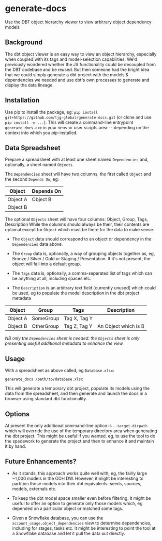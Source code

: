 # generate-docs

Use the DBT object hierarchy viewer to view arbitrary object dependency models

## Background

The dbt object viewer is an easy way to view an object hierarchy, especially
when coupled with its tags and model-selection capabilities. We'd previously
wondered whether the JS functionality could be decoupled from the DBT codebase
and be reused. But then someone had the bright idea that we could simply generate
a dbt project with the models & dependencies we needed and use dbt's own processes
to generate and display the data lineage.

## Installation

Use pip to install the package, eg: `pip install git+https://github.com/tjg-global/generate-docs.git`
(or clone and use `pip install -e ...`). This will create a command-line entrypoint
`generate_docs.exe` in your venv or user scripts area -- depending on the context
into which you pip-installed.

## Data Spreadsheet

Prepare a spreadsheet with at least one sheet named `Dependencies` and, optionally,
a sheet named `Objects`.

The `Dependencies` sheet will have two columns, the first called `Object` and
the second `Depends On`, eg:

| Object     | Depends On       |
|------------|------------------|
| Object A   | Object B         |
| Object B   |                  |

The optional `Objects` sheet will have four columns: Object, Group, Tags, Description
While the columns should always be their, their contents are optional except for `Object`
which must be there for the data to make sense.

* The `Object` data should correspond to an object or dependency in the `Dependencies` data
above.

* The `Group` data is, optionally, a way of grouping objects together as, eg,
Bronze / Silver / Gold or Staging / Presentation. If it's not present, the object
will fall into a default group.

* The `Tags` data is, optionally, a comma-separated list of tags which can be anything
at all, including spaces etc.

* The `Description` is an arbitrary text field [currently unused] which could be used,
eg to populate the model description in the dbt project metadata

| Object     | Group            | Tags                 | Description          |
|------------|------------------|----------------------|----------------------|
| Object A   | SomeGroup        | Tag X, Tag Y         |                      |
| Object B   | OtherGroup       | Tag Z, Tag Y         | An Object which is B |

*NB only the `Dependencies` sheet is needed: the `Objects` sheet is only
presenting useful additional metadata to enhance the view*

## Usage

With a spreadsheet as above called, eg `Database.xlsx`:

`generate_docs /path/to/database.xlsx`

This will generate a temporary dbt project, populate its models using the data
from the spreadsheet, and then generate and launch the docs in a browser using
standard dbt functionality.

## Options

At present the only additional command-line option is `--target-dirpath` which will
override the use of the temporary directory area when generating the dbt project.
This might be useful if you wanted, eg, to use the tool to do the spadework to
generate the project and then to enhance it and maintain it by hand.

## Future Enhancements?

- As it stands, this approach works quite well with, eg, the fairly large ~1,000
models in the OOH DW. However, it might be interesting to partition those models
into their dbt equivalents: seeds, sources, models, externals etc.

- To keep the dbt model space smaller even before filtering, it might be useful to
offer an option to generate only those models which, eg depended on a particular
object or matched some tags.

- Given a Snowflake database, you can use the `account_usage.object_dependencies` view
to determine dependencies, including for stages, tasks etc. It might be interesting
to point the tool at a Snowflake database and let it pull the data out directly.

